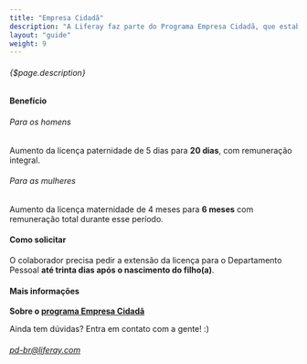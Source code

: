 ```yaml
---
title: "Empresa Cidadã"
description: "A Liferay faz parte do Programa Empresa Cidadã, que estabelece a extensão do período de licença paternidade e maternidade, com salário pago pela empresa."
layout: "guide"
weight: 9
---
```


###### {$page.description}

<article id="1">

#### Benefício

###### Para os homens

Aumento da licença paternidade de 5 dias para <b>20 dias</b>, com remuneração integral.

###### Para as mulheres

Aumento da licença maternidade de 4 meses para <b>6 meses</b> com remuneração total durante esse período.

</article>

<article id="2">

#### Como solicitar

O colaborador precisa pedir a extensão da licença para o Departamento Pessoal <b>até trinta dias após o nascimento do filho(a)</b>.

</article>

<article id="3">

#### Mais informações

<b>Sobre o [programa Empresa Cidadã](http://www.receita.fazenda.gov.br/pessoajuridica/empresacidada/default.htm)</b>

Ainda tem dúvidas? Entra em contato com a gente! :)

###### <pd-br@liferay.com>

</article>